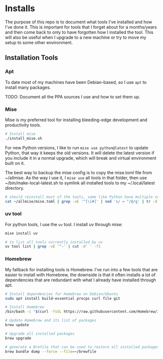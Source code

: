 # Installs

The purpose of this repo is to document what tools I've installed and how I've
done it.  This is important for tools that I forget about for a months/years and
then come back to only to have forgotten how I installed the tool.  This will
also be useful when I upgrade to a new machine or try to move my setup to some
other environment.

## Installation Tools

### Apt

To date most of my machines have been Debian-based, so I use `apt` to install
many packages.

TODO: Document all the PPA sources I use and how to set them up.

### Mise

Mise is my preferred tool for installing bleeding-edge development and
productivity tools.

```bash
# Install mise
./install_mise.sh
```

For new Python versions, I like to run `mise use python@latest` to update
Python, that way it keeps the old versions. It will delete the latest version if
you include it in a normal upgrade, which will break and virtual environment
built on it.

The best way to backup the mise config is to copy the mise.toml file from
~/allmise.  As the way I use it, I `mise use` all tools in that folder, then use
~/bin/make-local-latest.sh to symlink all installed tools to my ~/.local/latest
directory.

```bash
# should reinstall most of the tools, some like Python have multiple versions
cat ~/allmise/mise.toml | grep -vE '^[\[#]' | sed 's/ = "/@/g' | tr -d '"' | xargs -n1 echo
```

### uv tool

For python tools, I use the `uv` tool. I install uv through mise:

```bash
mise install uv
```

```bash
# to list all tools currently installed by uv
uv tool list | grep -vE '^-' | cut -d' ' -f1
```

### Homebrew

My fallback for installing tools is Homebrew.  I've run into a few tools that
are easier to install with Homebrew, the downside is that it often installs a
lot of dependencies that are redundant with what I already have installed
through apt.

```bash
# Install dependencies for Homebrew on Debian/Ubuntu
sudo apt install build-essential procps curl file git
```

``` bash
# Install Homebrew
/bin/bash -c "$(curl -fsSL https://raw.githubusercontent.com/Homebrew/install/HEAD/install.sh)"
```

```bash
# Update Homebrew and its list of packages
brew update
```

```bash
# Upgrade all installed packages
brew upgrade
```

```bash
# generate a Brefile that can be used to restore all installed packages
brew bundle dump --force --file=~/brewfile
```
